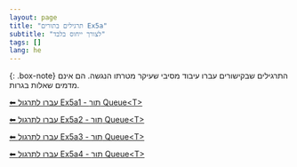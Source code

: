 ```yaml
---
layout: page
title: "תרגילים בתורים Ex5a"
subtitle: "לצורך ייחוס בלבד"
tags: []
lang: he
---
```


{: .box-note}
התרגילים שבקישורים עברו עיבוד מסיבי שעיקר מטרתו הנגשה. הם אינם מדמים שאלות בגרות.


[⬅ עברו לתרגול Ex5a1 - תור Queue\<T\>](/cst/5queue/Ex5a1node)

[⬅ עברו לתרגול Ex5a2 - תור Queue\<T\>](/cst/5queue/Ex5a2node)

[⬅ עברו לתרגול Ex5a3 - תור Queue\<T\>](/cst/5queue/Ex5a3node)

[⬅ עברו לתרגול Ex5a4 - תור Queue\<T\>](/cst/5queue/Ex5a4node)



